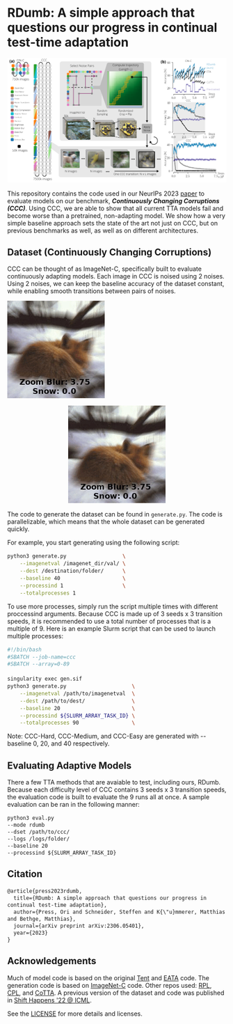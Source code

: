 # RDumb: A simple approach that questions our progress in continual test-time adaptation

![](.github/static/Figure1.png)

This repository contains the code used in our NeurIPs 2023 [paper](https://arxiv.org/abs/2306.05401) to evaluate models on our benchmark, ***Continuously Changing Corruptions (CCC)***.
Using CCC, we are able to show that all current TTA models fail and become worse than a
pretrained, non-adapting model. We show how a very simple baseline approach sets the state
of the art not just on CCC, but on previous benchmarks as well, as well as on different
architectures.


## Dataset (Continuously Changing Corruptions)

CCC can be thought of as ImageNet-C, specifically built to evaluate continuously adapting models.
Each image in CCC is noised using 2 noises. Using 2 noises, we can keep the baseline accuracy of the dataset constant,
while enabling smooth transitions between pairs of noises.

![](.github/static/ccc.gif)


<p align="center">
  <img src=".github/static/ccc.gif" />
</p>



The code to generate the dataset can be found in ```generate.py```. The code is parallelizable, which means that the whole
dataset can be generated quickly.

For example, you start generating using the following script:


``` bash
python3 generate.py                  \
    --imagenetval /imagenet_dir/val/ \
    --dest /destination/folder/      \
    --baseline 40                    \
    --processind 1                   \
    --totalprocesses 1
```

To use more processes, simply run the script multiple times with different proccessind arguments. Because CCC is made up of 3 seeds x 3 transition speeds,
it is recommended to use a total number of processes that is a multiple of 9. Here is an example
Slurm script that can be used to launch multiple processes:

``` bash
#!/bin/bash
#SBATCH --job-name=ccc
#SBATCH --array=0-89

singularity exec gen.sif
python3 generate.py                     \
    --imagenetval /path/to/imagenetval  \
    --dest /path/to/dest/               \
    --baseline 20                       \
    --processind ${SLURM_ARRAY_TASK_ID} \
    --totalprocesses 90                 \
```

Note: CCC-Hard, CCC-Medium, and CCC-Easy are generated with --baseline 0, 20, and 40 respectively.

## Evaluating Adaptive Models

There a few TTA methods that are avaiable to test, including ours, RDumb.
Because each difficulty level of CCC contains 3 seeds x 3 transition speeds, the evaluation code
is built to evaluate the 9 runs all at once. A sample evaluation can be ran in the following
manner:
```
python3 eval.py
--mode rdumb
--dset /path/to/ccc/
--logs /logs/folder/
--baseline 20
--processind ${SLURM_ARRAY_TASK_ID} 
```

## Citation
```
@article{press2023rdumb,
  title={RDumb: A simple approach that questions our progress in continual test-time adaptation},
  author={Press, Ori and Schneider, Steffen and K{\"u}mmerer, Matthias and Bethge, Matthias},
  journal={arXiv preprint arXiv:2306.05401},
  year={2023}
}
```


## Acknowledgements

Much of model code is based on the original [Tent](https://github.com/DequanWang/tent) and [EATA](https://github.com/mr-eggplant/EATA/) code.
The generation code is based on [ImageNet-C](https://github.com/hendrycks/robustness) code.
Other repos used: [RPL](https://github.com/bethgelab/robustness), [CPL](https://github.com/locuslab/tta_conjugate/), and [CoTTA](https://github.com/qinenergy/cotta).
A previous version of the dataset and code was published in [Shift Happens '22 @ ICML](https://github.com/shift-happens-benchmark/icml-2022).

See the [LICENSE](https://github.com/oripress/CCC/blob/main/LICENSE) for more details and licenses.
